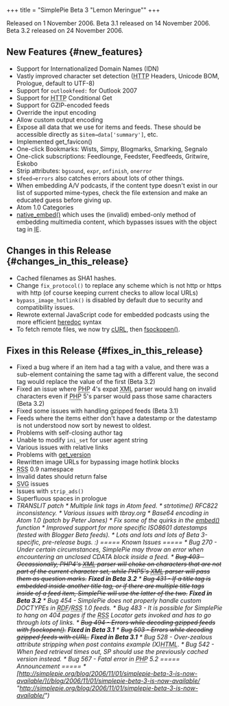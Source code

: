 +++
title = "SimplePie Beta 3 \"Lemon Meringue\""
+++

Released on 1 November 2006. Beta 3.1 released on 14 November 2006. Beta 3.2 released on 24 November 2006.

## New Features {#new_features}

- Support for Internationalized Domain Names (IDN)
- Vastly improved character set detection (<abbr title="Hyper Text Transfer Protocol">HTTP</abbr> Headers, Unicode BOM, Prologue, default to UTF-8)
- Support for `outlookfeed:` for Outlook 2007
- Support for <abbr title="Hyper Text Transfer Protocol">HTTP</abbr> Conditional Get
- Support for GZIP-encoded feeds
- Override the input encoding
- Allow custom output encoding
- Expose all data that we use for items and feeds. These should be accessible directly as `$item→data['summary']`, etc.
- Implemented get_favicon()
- One-click Bookmarks: Wists, Simpy, Blogmarks, Smarking, Segnalo
- One-click subscriptions: Feedlounge, Feedster, Feedfeeds, Gritwire, Eskobo
- Strip attributes: `bgsound`, `expr`, `onfinish`, `onerror`
- `$feed→errors` also catches errors about lots of other things.
- When embedding A/V podcasts, if the content type doesn't exist in our list of supported mime-types, check the file extension and make an educated guess before giving up.
- Atom 1.0 Categories
- [native_embed()](@/wiki/reference/simplepie_enclosure/native_embed.md) which uses the (invalid) embed-only method of embedding multimedia content, which bypasses issues with the object tag in <abbr title="Internet Explorer">IE</abbr>.

## Changes in this Release {#changes_in_this_release}

- Cached filenames as SHA1 hashes.
- Change `fix_protocol()` to replace any scheme which is not http or https with http (of course keeping current checks to allow local URLs)
- `bypass_image_hotlink()` is disabled by default due to security and compatibility issues.
- Rewrote external JavaScript code for embedded podcasts using the more efficient [heredoc](http://php.net/heredoc) syntax
- To fetch remote files, we now try [cURL](http://php.net/curl), then [fsockopen()](http://php.net/fsockopen).

## Fixes in this Release {#fixes_in_this_release}

- Fixed a bug where if an item had a tag with a value, and there was a sub-element containing the same tag with a different value, the second tag would replace the value of the first (Beta 3.2)
- Fixed an issue where <abbr title="Hypertext Preprocessor">PHP</abbr> 4's expat <abbr title="Extensible Markup Language">XML</abbr> parser would hang on invalid characters even if <abbr title="Hypertext Preprocessor">PHP</abbr> 5's parser would pass those same characters (Beta 3.2)
- Fixed some issues with handling gzipped feeds (Beta 3.1)
- Feeds where the items either don't have a datestamp or the datestamp is not understood now sort by newest to oldest.
- Problems with self-closing author tag
- Unable to modify `ini_set` for user agent string
- Various issues with relative links
- Problems with <a href="@/wiki/reference/simplepie/get_version.md" class="wikilink2">get_version</a>
- Rewritten image URLs for bypassing image hotlink blocks
- <abbr title="Rich Site Summary">RSS</abbr> 0.9 namespace
- Invalid dates should return false
- <abbr title="Scalable Vector Graphics">SVG</abbr> issues
- Issues with `strip_ads()`
- Superfluous spaces in prologue
- _TRANSLIT patch \* Multiple link tags in Atom feed. \* strtotime() RFC822 inconsistency. \* Various issues with tbray.org \* Base64 encoding in Atom 1.0 (patch by Peter Janes) \* Fix some of the quirks in the [embed()](@/wiki/reference/simplepie_enclosure/embed.md) function \* Improved support for more specific ISO8601 datestamps (tested with Blogger Beta feeds). \* Lots and lots and lots of Beta 3-specific, pre-release bugs. :) ===== Known Issues ===== \* Bug 270 - Under certain circumstances, SimplePie may throw an error when encountering an unclosed CDATA block inside a feed. \* <s>Bug 403 - Occassionally, PHP4's <abbr title="Extensible Markup Language">XML</abbr> parser will choke on characters that are not part of the current character set, while PHP5's <abbr title="Extensible Markup Language">XML</abbr> parser will pass them as question marks.</s> **Fixed in Beta 3.2** \* <s>Bug 431 - If a title tag is embedded inside another title tag, or if there are multiple title tags inside of a feed item, SimplePie will use the latter of the two.</s> **Fixed in Beta 3.2** \* Bug 454 - SimplePie does not properly handle custom DOCTYPEs in <abbr title="Resource Description Framework">RDF</abbr>/<abbr title="Rich Site Summary">RSS</abbr> 1.0 feeds. \* Bug 483 - It is possible for SimplePie to hang on 404 pages if the <abbr title="Rich Site Summary">RSS</abbr> Locator gets invoked and has to go through lots of links. \* <s>Bug 494 - Errors while decoding gzipped feeds with fsockopen().</s> **Fixed in Beta 3.1** \* <s>Bug 503 - Errors while decoding gzipped feeds with cURL.</s> **Fixed in Beta 3.1** \* Bug 528 - Over-zealous attribute stripping when post contains example (X)<abbr title="HyperText Markup Language">HTML</abbr>. \* Bug 542 - When feed retrieval times out, SP should use the previously cached version instead. \* Bug 567 - Fatal error in <abbr title="Hypertext Preprocessor">PHP</abbr> 5.2 ===== Announcement ===== \* [http://simplepie.org/blog/2006/11/01/simplepie-beta-3-is-now-available/](/blog/2006/11/01/simplepie-beta-3-is-now-available/ "http://simplepie.org/blog/2006/11/01/simplepie-beta-3-is-now-available/")_
